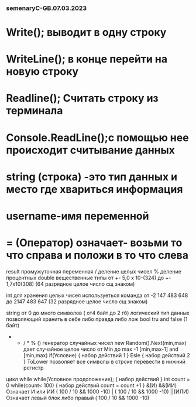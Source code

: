 ### semenaryC-GB.07.03.2023
# Write(); выводит в одну строку
# WriteLine(); в конце перейти на новую строку
# Readline(); Считать строку из терминала
# Console.ReadLine();с помощью нее происходит считывание данных
# string (строка) -это тип данных и место где хвариться информация
# username-имя переменной
#  = (Оператор) означает- возьми то что справа и положи в то что слева
result промужуточная переменная
/ деление целых чисел
% деление процентных
double  вещественные типы от +- 5,0 x 10-(324) до +- 1,7x10(308) (64 разрядное  целое число сщ знаком)

int для хранения  целых чисел используеться команда  от -2 147 483 648 до 2147 483 647 (32 разрядное  целое число сщ знаком)

string от 0 до много символов ( от4 байт до 2 гб)
логический тип данных позволяющий хранить в себе либо  правда либо лож bool tru and false (1 байт)
+ - / * % ()
 генератор случайных чисел new Random().Next(min,max) дает случайное целое число от Min до max -1 [min,max-1] and [min,max)
if(Условие)
{
         набор действий 1
}
Esle
{
              набор действий 2
}
ToLower позволяет все символы в строке перевести в нижний регистр

цикл while
while(Условное продоложение);
{
    набор действий
}
int count = 0
while(count< 100)
{
    набор действий
    count = count +1
}
 &(И)  &&(ИИ) Означает И или ИИ ( 100 / 10 && 1000 -10)
|   ( 100 / 10 && 1000 -10)   ||(ИЛИ) Означает левый блок либо правый ( 100 / 10 && 1000 -10)